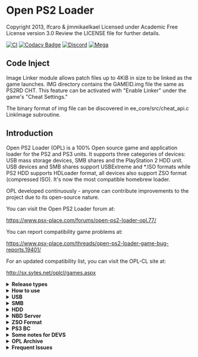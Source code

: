 # Open PS2 Loader

Copyright 2013, Ifcaro & jimmikaelkael
Licensed under Academic Free License version 3.0
Review the LICENSE file for further details.

[![CI](https://github.com/ifcaro/Open-PS2-Loader/workflows/CI/badge.svg)](https://github.com/ifcaro/Open-PS2-Loader/actions?query=workflow%3ACI)
[![Codacy Badge](https://app.codacy.com/project/badge/Grade/99032a6a180243bfa0d0e23efeb0608d)](https://www.codacy.com/gh/ps2homebrew/Open-PS2-Loader/dashboard?utm_source=github.com&amp;utm_medium=referral&amp;utm_content=ps2homebrew/Open-PS2-Loader&amp;utm_campaign=Badge_Grade)
[![Discord](https://img.shields.io/discord/652861436992946216?style=flat&logo=Discord)](https://discord.gg/CVFUa9xh6B)
[![Mega](https://img.shields.io/badge/Mega-%23D90007.svg?style=flat&logo=Mega&logoColor=white)](https://mega.nz/folder/Ndwi1bAK#oLWNhH_g-h0p4BoT4c556A)

## Code Inject
Image Linker module allows patch files up to 4KiB in size to be linked as the game launches. IMG directory contains the GAMEID.img file the same as PS2RD CHT. This feature can be activated with "Enable Linker" under the game's "Cheat Settings."

The binary format of img file can be discovered in ee_core/src/cheat_api.c LinkImage subroutine.

## Introduction

Open PS2 Loader (OPL) is a 100% Open source game and application loader for
the PS2 and PS3 units. It supports three categories of devices: USB mass
storage devices, SMB shares and the PlayStation 2 HDD unit. USB devices and
SMB shares support USBExtreme and \*.ISO formats while PS2 HDD supports HDLoader
format, all devices also support ZSO format (compressed ISO). It's now the most compatible homebrew loader.

OPL developed continuously - anyone can contribute improvements to
the project due to its open-source nature.

You can visit the Open PS2 Loader forum at:

<https://www.psx-place.com/forums/open-ps2-loader-opl.77/>

You can report compatibility game problems at:

<https://www.psx-place.com/threads/open-ps2-loader-game-bug-reports.19401/>

For an updated compatibility list, you can visit the OPL-CL site at:

<http://sx.sytes.net/oplcl/games.aspx>

<details>
  <summary> <b> Release types </b> </summary>
<p>

Open PS2 Loader bundle included several types of the same OPL version. These
types come with more or fewer features included.

| Type (can be a combination) | Description                                                                             |
| --------------------------- | --------------------------------------------------------------------------------------- |
| `Release`                   | Regular OPL release with GSM, IGS, PADEMU, VMC, PS2RD Cheat Engine & Parental Controls. |
| `DTL_T10000`                | OPL for TOOLs (DevKit PS2)                                                              |
| `IGS`                       | OPL with InGame Screenshot feature.                                                     |
| `PADEMU`                    | OPL with Pad Emulation for DS3 & DS4.                                                   |
| `RTL`                       | OPL with the right to left language support.                                            |

</p>
</details>

<details>
  <summary> <b> How to use </b> </summary>
<p>

OPL uses the following directory tree structure across HDD, SMB, and
USB modes:

| Folder | Description                                          | Modes       |
| ------ | ---------------------------------------------------- | ----------- |
| `CD`   | for games on CD media - i.e. blue-bottom discs       | USB and SMB |
| `DVD`  | for DVD5 and DVD9 images if using the NTFS file system on USB or SMB; DVD9 images must be split and placed into the device root if using the FAT32 file system on USB or SMB | USB and SMB |
| `VMC`  | for Virtual Memory Card images - from 8MB up to 64MB | all         |
| `CFG`  | for saving per-game configuration files              | all         |
| `ART`  | for game art images                                  | all         |
| `THM`  | for themes support                                   | all         |
| `LNG`  | for translation support                              | all         |
| `CHT`  | for cheats files                                     | all         |

OPL will automatically create the above directory structure the first time you launch it and enable your favorite device.

For HDD users, OPL will read `hdd0:__common/OPL/conf_hdd.cfg` for the config entry "hdd_partition" to use as your OPL partition.
If not found a config file, a 128Mb `+OPL` partition will be created. You can edit the config if you wish to use/create a different partition.
All partitions created by OPL will be 128Mb (it is not recommended to enlarge partitions as it will break LBAs, instead remove and recreate manually with uLaunchELF at a larger size if needed).

</p>
</details>

<details>
  <summary> <b> USB </b> </summary>
<p>

Game files on USB must be perfectly defragmented either file by file or
by whole drive, and Dual Layer DVD9 images must be split to avoid the 4GB
limitations of the FAT32 file system. We do not recommend using any programs.
The best way for defragmenting - copy all files to pc, format USB, copy all files back.
Repeat it once you faced defragmenting problem again.

You also need a PC program to convert or split games into USB Advance/Extreme
format, such as USBUtil 2.0.

</p>
</details>

<details>
  <summary> <b> SMB </b> </summary>
<p>

For loading games by SMB protocol, you need to share a folder (ex: PS2SMB)
on the host machine or NAS device and make sure that it has full read and
write permissions. USB Advance/Extreme format is optional - \*.ISO images
are supported using the folder structure above with the bonus that
DVD9 images don't have to be split if your SMB device uses the NTFS or
EXT3/4 file system.

</p>
</details>

<details>
  <summary> <b> HDD </b> </summary>
<p>

For PS2, 48-bit LBA internal HDDs up to 2TB are supported. HDD should be
formatted with the APA partition scheme. OPL will create the `+OPL` partition on the HDD.
To avoid this, you can create a text file at the location `hdd0:__common:pfs:OPL/conf_hdd.txt`
that contains the preferred partition name (for example `__common`).

</p>
</details>

<details>
  <summary> <b> NBD Server </b> </summary>
<p>

OPL now uses an [NBD](https://en.wikipedia.org/wiki/Network_block_device) server to share the internal hard drive, instead of HDL server.
NBD is [formally documented](https://github.com/NetworkBlockDevice/nbd/blob/master/doc/proto.md) and developed as a collaborative open standard.

The current implementation of the server is based on [lwNBD](https://github.com/bignaux/lwNBD), go there to contribute on the NBD code itself.

The main advantage of using NBD is that the client will expose the drive to your operating system in a similar way as a directly attached drive.
This means that any utility that worked with the drive when it was directly attached should work the same way with NBD.

OPL currently only supports exporting (sharing out) the PS2's drive.

You can use `hdl-dump`, `pfs-shell`, or even directly edit the disk in a hex editor.

For example, to use `hdl_dump` to install a game to the HDD:

  * Connect with your choosen client (OS specific)
  * Run `hdl_dump inject_dvd ps2/nbd "Test Game" ./TEST.ISO`
  * Disconnect the client.

To use the NBD server in OPL:

  * Grab the latest beta version (OPL 1.1.0 (current stable) has some bugs in the NBD server) - go to the [Releases](https://github.com/ps2homebrew/Open-PS2-Loader/releases) section and grab the one at the top.
  * Ensure OPL is configured with an IP address (either static or DHCP).
  * Open the menu and select "Start NBD server". Once it's ready, it should update the screen to say "NBD Server running..."
  * Now you can connect with any of the following NBD clients.

### nbd-client

Supported: Linux, [Windows with WSL and custom kernel](https://github.com/microsoft/WSL/issues/5968)

nbd-client requires nbd kernel support. If it isn't loaded,
`sudo modprobe nbd` will do.

list available export:

```sh
nbd-client -l 192.168.1.45
```

connect:

```sh
nbd-client 192.168.1.45 /dev/nbd1
```

disconnect:

```sh
nbd-client -d /dev/nbd1
```

You'll generally need sudo to run this commands in root or
add your user to the right group usually "disk".

### nbdfuse

Supported: Linux, Windows with WSL2

list available export:

```sh
nbdinfo --list nbd://192.168.1.45
```

connect:

```sh
mkdir ps2
nbdfuse ps2/ nbd://192.168.1.45 &
```

disconnect:

```sh
umount ps2
```

### wnbd

Supported: Windows

[WNBD client](https://cloudbase.it/ceph-for-windows/).
Install, reboot, open elevated (with Administrator rights) [PowerShell](https://docs.microsoft.com/en-us/powershell/scripting/windows-powershell/starting-windows-powershell?view=powershell-7.1#how-to-start-windows-powershell-on-earlier-versions-of-windows)

connect:

```sh
wnbd-client.exe map hdd0 192.168.1.22
```

disconnect:

```sh
wnbd-client.exe unmap hdd0
```

### Mac OS

Not supported.

</p>
</details>

<details>
  <summary> <b> ZSO Format </b> </summary>
<p>

As of version 1.2.0, compressed ISO files in ZSO format is supported by OPL.

To handle ZSO files, a python script (ziso.py) is included in the pc folder of this repository.
It requires Python 3 and the LZ4 library:
  
  ```sh
pip install lz4
```
  
To compress an ISO file to ZSO:
  
  ```sh
python ziso.py -c 2 "input.iso" "output.zso"
```
  
To decompress a ZSO back to the original ISO:
  
```sh
python ziso.py -c 0 "input.zso" "output.iso"
```
  
You can copy ZSO files to the same folder as your ISOs and they will be detected by OPL.
To install onto internal HDD, you can use the latest version of HDL-Dump.
  
</p>
</details>

<details>
  <summary> <b> PS3 BC </b> </summary>
<p>

Currently, supported only [PS3 Backward Compatible](https://www.psdevwiki.com/ps3/PS2_Compatibility#PS2-Compatibility) (BC) versions. So only [COK-001](https://www.psdevwiki.com/ps3/COK-00x#COK-001) and [COK-002/COK-002W](https://www.psdevwiki.com/ps3/COK-00x#COK-002) boards are supported. USB, SMB, HDD modes are supported.

To run OPL, you need an entry point for running PS2 titles. You can use everything (Swapmagic PS2, for example), but custom firmware with the latest Cobra is preferred. Note: only CFW supports HDD mode.

</p>
</details>

<details>
  <summary> <b> Some notes for DEVS </b> </summary>
<p>

Open PS2 Loader needs the [**latest PS2SDK**](https://github.com/ps2dev/ps2sdk)

</p>
</details>

<details>
  <summary> <b> OPL Archive </b> </summary>
<p>

Since 05/07/2021 every OPL build dispatched to the release section of this repository will be uploaded to a [mega account](https://mega.nz/folder/Ndwi1bAK#oLWNhH_g-h0p4BoT4c556A). You can access the archive by clicking the mega badge on top of this readme

</p>
</details>

<details>
  <summary> <b> Frequent Issues </b> </summary>
<p>

### OPL Freezes on logo or grey screen

 Sometimes OPL freezes when loading config files made by older OPL builds.
> hold __`START`__ while OPL initializes to make it skip the config loading, then, you can save your own settings.
> fixing the issue.

### Game freezes on white screen

> Main game executable could not be found. Either game is fragmented or image is corrupted

</p>
</details>
